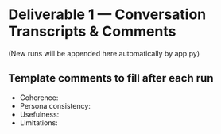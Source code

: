 # Deliverable 1 — Conversation Transcripts & Comments

(New runs will be appended here automatically by app.py)

## Template comments to fill after each run
- Coherence:
- Persona consistency:
- Usefulness:
- Limitations:
